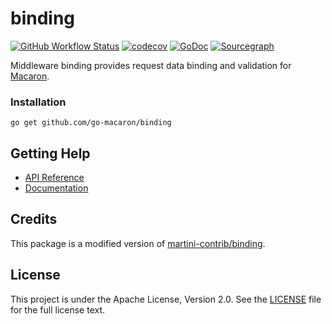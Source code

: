 # binding

[![GitHub Workflow Status](https://img.shields.io/github/workflow/status/go-macaron/binding/Go?logo=github&style=for-the-badge)](https://github.com/go-macaron/binding/actions?query=workflow%3AGo)
[![codecov](https://img.shields.io/codecov/c/github/go-macaron/binding/master?logo=codecov&style=for-the-badge)](https://codecov.io/gh/go-macaron/binding)
[![GoDoc](https://img.shields.io/badge/GoDoc-Reference-blue?style=for-the-badge&logo=go)](https://pkg.go.dev/github.com/go-macaron/binding?tab=doc)
[![Sourcegraph](https://img.shields.io/badge/view%20on-Sourcegraph-brightgreen.svg?style=for-the-badge&logo=sourcegraph)](https://sourcegraph.com/github.com/go-macaron/binding)

Middleware binding provides request data binding and validation for [Macaron](https://github.com/go-macaron/macaron).

### Installation

	go get github.com/go-macaron/binding
	
## Getting Help

- [API Reference](https://gowalker.org/github.com/go-macaron/binding)
- [Documentation](https://go-macaron.com/middlewares/binding)

## Credits

This package is a modified version of [martini-contrib/binding](https://github.com/martini-contrib/binding).

## License

This project is under the Apache License, Version 2.0. See the [LICENSE](LICENSE) file for the full license text.
